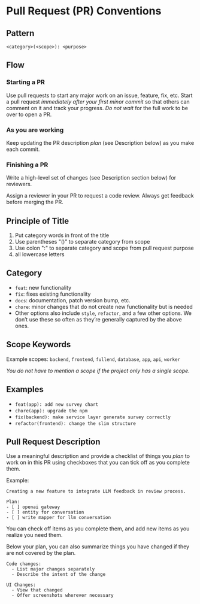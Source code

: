 # Pull Request (PR) Conventions

## Pattern

`<category>(<scope>): <purpose>`

## Flow

### Starting a PR

Use pull requests to start any major work on an issue, feature, fix, etc. Start a pull request *immediately after your first minor commit* so that others can comment on it and track your progress. *Do not wait* for the full work to be over to open a PR.

### As you are working

Keep updating the PR description *plan* (see Description below) as you make each commit.

### Finishing a PR

Write a high-level set of changes (see Description section below) for reviewers.

Assign a reviewer in your PR to request a code review. Always get feedback before merging the PR.

## Principle of Title

 1. Put category words in front of the title
 2. Use parentheses "()" to separate category from scope
 3. Use colon ":" to separate category and scope from pull request purpose
 4. all lowercase letters

## Category

- `feat`: new functionality
- `fix`: fixes existing functionality
- `docs`: documentation, patch version bump, etc.
- `chore`: minor changes that do not create new functionality but is needed
- Other options also include `style`, `refactor`, and a few other options. We don’t use these so often as they’re generally captured by the above ones.

## Scope Keywords

Example scopes: `backend`, `frontend`, `fullend`, `database`, `app`, `api`, `worker`

*You do not have to mention a scope if the project only has a single scope.*

## Examples

- `feat(app): add new survey chart`
- `chore(app): upgrade the npm`
- `fix(backend): make service layer generate survey correctly`
- `refactor(frontend): change the slim structure`

## Pull Request Description

Use a meaningful description and provide a checklist of things you *plan* to work on in this PR using checkboxes that you can tick off as you complete them.

Example:

```text
Creating a new feature to integrate LLM feedback in review process.

Plan:
- [ ] openai gateway
- [ ] entity for conversation
- [ ] write mapper for llm conversation
```

You can check off items as you complete them, and add new items as you realize you need them.

Below your plan, you can also summarize things you have changed if they are not covered by the plan.

```text
Code changes:
  - List major changes separately
  - Describe the intent of the change

UI Changes:
  - View that changed
  - Offer screenshots wherever necessary
```
